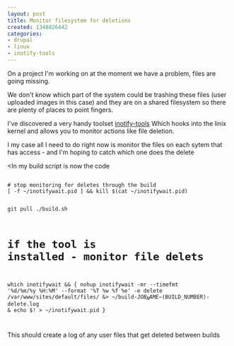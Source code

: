 ```yaml
---
layout: post
title: Monitor filesystem for deletions
created: 1348826442
categories:
- drupal
- linux
- inotify-tools
---
```

<p>On a project I'm working on at the moment we have a problem, files are going missing.</p>

<p>We don't know which part of the system could be trashing these files (user uploaded images in this case) and they are on a shared filesystem so there are plenty of places to point fingers.</p>

<p>I've discovered a very handy toolset <a href="https://github.com/rvoicilas/inotify-tools/wiki">inotify-tools</a> Which hooks into the linix kernel and allows you to monitor actions like file deletion.</p>

<p>I my case all I need to do right now is monitor the files on each sytem that has access - and I'm hoping to catch which one does the delete</p>

<In my build script is now the code</p>

<code>
# stop monitoring for deletes through the build
[ -f ~/inotifywait.pid ] && kill $(cat ~/inotifywait.pid)

git pull
./build.sh 


# if the tool is installed - monitor file delets
which inotifywait &&
{
 nohup inotifywait -mr --timefmt '%d/%m/%y %H:%M' --format '%T %w %f %e' -e delete /var/www/sites/default/files/ &> ~/build-${JOB_NAME}-$(BUILD_NUMBER)-delete.log  &
 echo $! > ~/inotifywait.pid
}

</code>


This should create a log of any user files that get deleted between builds



